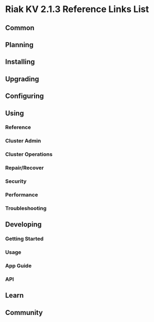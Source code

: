 
# Riak KV 2.1.3 Reference Links List

## Common

[downloads]: {{<baseurl>}}riak/kv/2.0.4/downloads/
[install index]: {{<baseurl>}}riak/kv/2.0.4/setup/installing
[upgrade index]: {{<baseurl>}}riak/kv/2.0.4/upgrading
[plan index]: {{<baseurl>}}riak/kv/2.0.4/planning
[config index]: {{<baseurl>}}riak/kv/2.1.3/using/configuring/
[config reference]: {{<baseurl>}}riak/kv/2.0.4/configuring/reference/
[manage index]: {{<baseurl>}}riak/kv/2.0.4/using/managing
[performance index]: {{<baseurl>}}riak/kv/2.0.4/using/performance
[glossary vnode]: {{<baseurl>}}riak/kv/2.0.4/learn/glossary/#vnode
[contact basho]: http://basho.com/contact/

## Planning

[plan index]: {{<baseurl>}}riak/kv/2.0.4/setup/planning
[plan start]: {{<baseurl>}}riak/kv/2.0.4/setup/planning/start
[plan backend]: {{<baseurl>}}riak/kv/2.0.4/setup/planning/backend
[plan backend bitcask]: {{<baseurl>}}riak/kv/2.0.4/setup/planning/backend/bitcask
[plan backend leveldb]: {{<baseurl>}}riak/kv/2.0.4/setup/planning/backend/leveldb
[plan backend memory]: {{<baseurl>}}riak/kv/2.0.4/setup/planning/backend/memory
[plan backend multi]: {{<baseurl>}}riak/kv/2.0.4/setup/planning/backend/multi
[plan cluster capacity]: {{<baseurl>}}riak/kv/2.0.4/setup/planning/cluster-capacity
[plan bitcask capacity]: {{<baseurl>}}riak/kv/2.0.4/setup/planning/bitcask-capacity-calc
[plan best practices]: {{<baseurl>}}riak/kv/2.0.4/setup/planning/best-practices
[plan future]: {{<baseurl>}}riak/kv/2.0.4/setup/planning/future

## Installing

[install index]: {{<baseurl>}}riak/kv/2.0.4/setup/installing
[install aws]: {{<baseurl>}}riak/kv/2.0.4/setup/installing/amazon-web-services
[install debian & ubuntu]: {{<baseurl>}}riak/kv/2.0.4/setup/installing/debian-ubuntu
[install freebsd]: {{<baseurl>}}riak/kv/2.0.4/setup/installing/freebsd
[install mac osx]: {{<baseurl>}}riak/kv/2.0.4/setup/installing/mac-osx
[install rhel & centos]: {{<baseurl>}}riak/kv/2.0.4/setup/installing/rhel-centos
[install smartos]: {{<baseurl>}}riak/kv/2.0.4/setup/installing/smartos
[install solaris]: {{<baseurl>}}riak/kv/2.0.4/setup/installing/solaris
[install suse]: {{<baseurl>}}riak/kv/2.0.4/setup/installing/suse
[install windows azure]: {{<baseurl>}}riak/kv/2.0.4/setup/installing/windows-azure

[install source index]: {{<baseurl>}}riak/kv/2.0.4/setup/installing/source
[install source erlang]: {{<baseurl>}}riak/kv/2.0.4/setup/installing/source/erlang
[install source jvm]: {{<baseurl>}}riak/kv/2.0.4/setup/installing/source/jvm

[install verify]: {{<baseurl>}}riak/kv/2.0.4/setup/installing/verify

## Upgrading

[upgrade index]: {{<baseurl>}}riak/kv/2.0.4/setup/upgrading
[upgrade checklist]: {{<baseurl>}}riak/kv/2.0.4/setup/upgrading/checklist
[upgrade version]: {{<baseurl>}}riak/kv/2.0.4/setup/upgrading/version
[upgrade cluster]: {{<baseurl>}}riak/kv/2.0.4/setup/upgrading/cluster
[upgrade mdc]: {{<baseurl>}}riak/kv/2.0.4/setup/upgrading/multi-datacenter
[upgrade downgrade]: {{<baseurl>}}riak/kv/2.0.4/setup/downgrade

## Configuring

[config index]: {{<baseurl>}}riak/kv/2.0.4/configuring
[config basic]: {{<baseurl>}}riak/kv/2.0.4/configuring/basic
[config backend]: {{<baseurl>}}riak/kv/2.0.4/configuring/backend
[config manage]: {{<baseurl>}}riak/kv/2.0.4/configuring/managing
[config reference]: {{<baseurl>}}riak/kv/2.0.4/configuring/reference/
[config strong consistency]: {{<baseurl>}}riak/kv/2.0.4/configuring/strong-consistency
[config load balance]: {{<baseurl>}}riak/kv/2.0.4/configuring/load-balancing-proxy
[config mapreduce]: {{<baseurl>}}riak/kv/2.0.4/configuring/mapreduce
[config search]: {{<baseurl>}}riak/kv/2.0.4/configuring/search/

[config v3 mdc]: {{<baseurl>}}riak/kv/2.0.4/configuring/v3-multi-datacenter
[config v3 nat]: {{<baseurl>}}riak/kv/2.0.4/configuring/v3-multi-datacenter/nat
[config v3 quickstart]: {{<baseurl>}}riak/kv/2.0.4/configuring/v3-multi-datacenter/quick-start
[config v3 ssl]: {{<baseurl>}}riak/kv/2.0.4/configuring/v3-multi-datacenter/ssl

[config v2 mdc]: {{<baseurl>}}riak/kv/2.0.4/configuring/v2-multi-datacenter
[config v2 nat]: {{<baseurl>}}riak/kv/2.0.4/configuring/v2-multi-datacenter/nat
[config v2 quickstart]: {{<baseurl>}}riak/kv/2.0.4/configuring/v2-multi-datacenter/quick-start
[config v2 ssl]: {{<baseurl>}}riak/kv/2.0.4/configuring/v2-multi-datacenter/ssl

## Using

[use index]: {{<baseurl>}}riak/kv/2.0.4/using/
[use admin commands]: {{<baseurl>}}riak/kv/2.0.4/using/cluster-admin-commands
[use running cluster]: {{<baseurl>}}riak/kv/2.0.4/using/running-a-cluster

### Reference

[use ref custom code]: {{<baseurl>}}riak/kv/2.0.4/using/reference/custom-code
[use ref handoff]: {{<baseurl>}}riak/kv/2.0.4/using/reference/handoff
[use ref monitoring]: {{<baseurl>}}riak/kv/2.0.4/using/reference/statistics-monitoring
[use ref search]: {{<baseurl>}}riak/kv/2.0.4/using/reference/search
[use ref 2i]: {{<baseurl>}}riak/kv/2.0.4/using/reference/secondary-indexes
[use ref snmp]: {{<baseurl>}}riak/kv/2.0.4/using/reference/snmp
[use ref strong consistency]: {{<baseurl>}}riak/kv/2.1.3/using/reference/strong-consistency
[use ref jmx]: {{<baseurl>}}riak/kv/2.0.4/using/reference/jmx
[use ref obj del]: {{<baseurl>}}riak/kv/2.0.4/using/reference/object-deletion/
[use ref v3 mdc]: {{<baseurl>}}riak/kv/2.0.4/using/reference/v3-multi-datacenter
[use ref v2 mdc]: {{<baseurl>}}riak/kv/2.0.4/using/reference/v2-multi-datacenter

### Cluster Admin

[use admin index]: {{<baseurl>}}riak/kv/2.0.4/using/admin/
[use admin commands]: {{<baseurl>}}riak/kv/2.0.4/using/admin/commands/
[use admin riak cli]: {{<baseurl>}}riak/kv/2.0.4/using/admin/riak-cli/
[use admin riak-admin]: {{<baseurl>}}riak/kv/2.0.4/using/admin/riak-admin/
[use admin riak control]: {{<baseurl>}}riak/kv/2.0.4/using/admin/riak-control/

### Cluster Operations

[cluster ops add remove node]: {{<baseurl>}}riak/kv/2.0.4/using/cluster-operations/adding-removing-nodes
[cluster ops inspect node]: {{<baseurl>}}riak/kv/2.0.4/using/cluster-operations/inspecting-node
[cluster ops change info]: {{<baseurl>}}riak/kv/2.0.4/using/cluster-operations/changing-cluster-info
[cluster ops load balance]: {{<baseurl>}}riak/kv/2.0.4/configuring/load-balancing-proxy
[cluster ops bucket types]: {{<baseurl>}}riak/kv/2.0.4/using/cluster-operations/bucket-types
[cluster ops handoff]: {{<baseurl>}}riak/kv/2.0.4/using/cluster-operations/handoff
[cluster ops log]: {{<baseurl>}}riak/kv/2.0.4/using/cluster-operations/logging
[cluster ops obj del]: {{<baseurl>}}riak/kv/2.0.4/using/reference/object-deletion
[cluster ops backup]: {{<baseurl>}}riak/kv/2.0.4/using/cluster-operations/backing-up
[cluster ops mdc]: {{<baseurl>}}riak/kv/2.0.4/using/cluster-operations/v3-multi-datacenter
[cluster ops strong consistency]: {{<baseurl>}}riak/kv/2.0.4/using/cluster-operations/strong-consistency
[cluster ops 2i]: {{<baseurl>}}riak/kv/2.0.4/using/reference/secondary-indexes
[cluster ops v3 mdc]: {{<baseurl>}}riak/kv/2.0.4/using/cluster-operations/v3-multi-datacenter
[cluster ops v2 mdc]: {{<baseurl>}}riak/kv/2.0.4/using/cluster-operations/v2-multi-datacenter

### Repair/Recover

[repair recover index]: {{<baseurl>}}riak/kv/2.0.4/using/repair-recovery
[repair recover index]: {{<baseurl>}}riak/kv/2.0.4/using/repair-recovery/failure-recovery/

### Security

[security index]: {{<baseurl>}}riak/kv/2.0.4/using/security/
[security basics]: {{<baseurl>}}riak/kv/2.0.4/using/security/basics
[security managing]: {{<baseurl>}}riak/kv/2.0.4/using/security/managing-sources/

### Performance

[perf index]: {{<baseurl>}}riak/kv/2.0.4/using/performance/
[perf benchmark]: {{<baseurl>}}riak/kv/2.0.4/using/performance/benchmarking
[perf open files]: {{<baseurl>}}riak/kv/2.0.4/using/performance/open-files-limit/
[perf erlang]: {{<baseurl>}}riak/kv/2.0.4/using/performance/erlang
[perf aws]: {{<baseurl>}}riak/kv/2.0.4/using/performance/amazon-web-services
[perf latency checklist]: {{<baseurl>}}riak/kv/2.0.4/using/performance/latency-reduction

### Troubleshooting

[troubleshoot http]: {{<baseurl>}}riak/kv/2.0.4/using/troubleshooting/http-204

## Developing

[dev index]: {{<baseurl>}}riak/kv/2.0.4/developing
[dev client libraries]: {{<baseurl>}}riak/kv/2.0.4/developing/client-libraries
[dev data model]: {{<baseurl>}}riak/kv/2.0.4/developing/data-modeling
[dev data types]: {{<baseurl>}}riak/kv/2.0.4/developing/data-types
[dev kv model]: {{<baseurl>}}riak/kv/2.0.4/developing/key-value-modeling

### Getting Started

[getting started]: {{<baseurl>}}riak/kv/2.0.4/developing/getting-started
[getting started java]: {{<baseurl>}}riak/kv/2.0.4/developing/getting-started/java
[getting started ruby]: {{<baseurl>}}riak/kv/2.0.4/developing/getting-started/ruby
[getting started python]: {{<baseurl>}}riak/kv/2.0.4/developing/getting-started/python
[getting started php]: {{<baseurl>}}riak/kv/2.0.4/developing/getting-started/php
[getting started csharp]: {{<baseurl>}}riak/kv/2.0.4/developing/getting-started/csharp
[getting started nodejs]: {{<baseurl>}}riak/kv/2.0.4/developing/getting-started/nodejs
[getting started erlang]: {{<baseurl>}}riak/kv/2.0.4/developing/getting-started/erlang
[getting started golang]: {{<baseurl>}}riak/kv/2.0.4/developing/getting-started/golang

[obj model java]: {{<baseurl>}}riak/kv/2.0.4/developing/getting-started/java/object-modeling
[obj model ruby]: {{<baseurl>}}riak/kv/2.0.4/developing/getting-started/ruby/object-modeling
[obj model python]: {{<baseurl>}}riak/kv/2.0.4/developing/getting-started/python/object-modeling
[obj model csharp]: {{<baseurl>}}riak/kv/2.0.4/developing/getting-started/csharp/object-modeling
[obj model nodejs]: {{<baseurl>}}riak/kv/2.0.4/developing/getting-started/nodejs/object-modeling
[obj model erlang]: {{<baseurl>}}riak/kv/2.0.4/developing/getting-started/erlang/object-modeling
[obj model golang]: {{<baseurl>}}riak/kv/2.0.4/developing/getting-started/golang/object-modeling

### Usage

[usage index]: {{<baseurl>}}riak/kv/2.0.4/developing/usage
[usage bucket types]: {{<baseurl>}}riak/kv/2.0.4/developing/usage/bucket-types
[usage commit hooks]: {{<baseurl>}}riak/kv/2.0.4/developing/usage/commit-hooks
[usage conflict resolution]: {{<baseurl>}}riak/kv/2.0.4/developing/usage/conflict-resolution
[usage content types]: {{<baseurl>}}riak/kv/2.0.4/developing/usage/content-types
[usage create objects]: {{<baseurl>}}riak/kv/2.0.4/developing/usage/creating-objects
[usage custom extractors]: {{<baseurl>}}riak/kv/2.0.4/developing/usage/custom-extractors
[usage delete objects]: {{<baseurl>}}riak/kv/2.0.4/developing/usage/deleting-objects
[usage mapreduce]: {{<baseurl>}}riak/kv/2.0.4/developing/usage/mapreduce
[usage search]: {{<baseurl>}}riak/kv/2.0.4/developing/usage/search
[usage search schema]: {{<baseurl>}}riak/kv/2.0.4/developing/usage/search-schemas
[usage search data types]: {{<baseurl>}}riak/kv/2.0.4/developing/usage/searching-data-types
[usage 2i]: {{<baseurl>}}riak/kv/2.0.4/developing/usage/secondary-indexes
[usage update objects]: {{<baseurl>}}riak/kv/2.0.4/developing/usage/updating-objects

### App Guide

[apps mapreduce]: {{<baseurl>}}riak/kv/2.0.4/developing/app-guide/advanced-mapreduce
[apps replication properties]: {{<baseurl>}}riak/kv/2.0.4/developing/app-guide/replication-properties
[apps strong consistency]: {{<baseurl>}}riak/kv/2.0.4/developing/app-guide/strong-consistency

### API

[dev api backend]: {{<baseurl>}}riak/kv/2.0.4/developing/api/backend
[dev api http]: {{<baseurl>}}riak/kv/2.0.4/developing/api/http
[dev api http status]: {{<baseurl>}}riak/kv/2.0.4/developing/api/http/status
[dev api pbc]: {{<baseurl>}}riak/kv/2.0.4/developing/api/protocol-buffers/

## Learn

[learn new nosql]: {{<baseurl>}}riak/kv/learn/new-to-nosql
[learn use cases]: {{<baseurl>}}riak/kv/learn/use-cases
[learn why riak]: {{<baseurl>}}riak/kv/learn/why-riak-kv

[glossary]: {{<baseurl>}}riak/kv/2.0.4/learn/glossary/
[glossary aae]: {{<baseurl>}}riak/kv/2.0.4/learn/glossary/#active-anti-entropy-aae
[glossary read rep]: {{<baseurl>}}riak/kv/2.0.4/learn/glossary/#read-repair
[glossary vnode]: {{<baseurl>}}riak/kv/2.0.4/learn/glossary/#vnode

[concept aae]: {{<baseurl>}}riak/kv/2.0.4/learn/concepts/active-anti-entropy/
[concept buckets]: {{<baseurl>}}riak/kv/2.0.4/learn/concepts/buckets
[concept cap neg]: {{<baseurl>}}riak/kv/2.0.4/learn/concepts/capability-negotiation
[concept causal context]: {{<baseurl>}}riak/kv/2.0.4/learn/concepts/causal-context
[concept clusters]: {{<baseurl>}}riak/kv/2.0.4/learn/concepts/clusters/
[concept crdts]: {{<baseurl>}}riak/kv/2.0.4/learn/concepts/crdts
[concept eventual consistency]: {{<baseurl>}}riak/kv/2.0.4/learn/concepts/eventual-consistency
[concept keys objects]: {{<baseurl>}}riak/kv/2.0.4/learn/concepts/keys-and-objects
[concept replication]: {{<baseurl>}}riak/kv/2.0.4/learn/concepts/replication
[concept strong consistency]: {{<baseurl>}}riak/kv/2.0.4/using/reference/strong-consistency
[concept vnodes]: {{<baseurl>}}riak/kv/2.0.4/learn/concepts/vnodes

## Community

[community]: {{<baseurl>}}community
[community projects]: {{<baseurl>}}community/projects
[reporting bugs]: {{<baseurl>}}community/reporting-bugs
[taishi]: {{<baseurl>}}community/taishi


